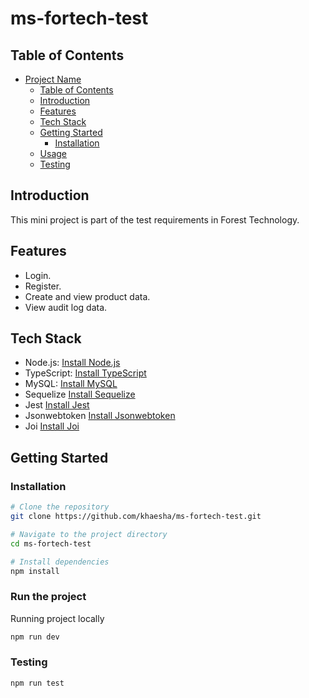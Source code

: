 # ms-fortech-test

## Table of Contents

- [Project Name](#project-name)
  - [Table of Contents](#table-of-contents)
  - [Introduction](#introduction)
  - [Features](#features)
  - [Tech Stack](#tech-stack)
  - [Getting Started](#getting-started)
    - [Installation](#installation)
  - [Usage](#usage)
  - [Testing](#testing)

## Introduction

This mini project is part of the test requirements in Forest Technology.

## Features

- Login.
- Register.
- Create and view product data.
- View audit log data.

## Tech Stack

- Node.js: [Install Node.js](https://nodejs.org/)
- TypeScript: [Install TypeScript](https://www.typescriptlang.org/)
- MySQL: [Install MySQL](https://dev.mysql.com/doc/mysql-installation-excerpt/en/)
- Sequelize [Install Sequelize](https://sequelize.org/)
- Jest [Install Jest](https://jestjs.io/)
- Jsonwebtoken [Install Jsonwebtoken](https://github.com/auth0/node-jsonwebtoken)
- Joi [Install Joi](https://joi.dev/)

## Getting Started

### Installation


```bash
# Clone the repository
git clone https://github.com/khaesha/ms-fortech-test.git

# Navigate to the project directory
cd ms-fortech-test

# Install dependencies
npm install
```

### Run the project

Running project locally

```bash
npm run dev
```

### Testing

```bash
npm run test
```
